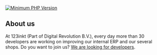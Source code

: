 [![Minimum PHP Version](https://img.shields.io/badge/php-%3E%3D%207.2-8892BF)](https://php.net/)

## About us

At 123inkt (Part of Digital Revolution B.V.), every day more than 30 developers are working on improving our internal ERP and our several shops. Do you want to join us? [We are looking for developers](https://www.123inkt.nl/page/werken_ict.html).
